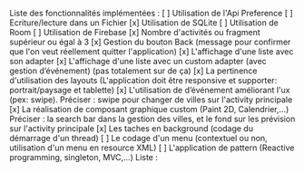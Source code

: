 Liste des fonctionnalités implémentées :
[ ] Utilisation de l'Api Preference
[ ] Ecriture/lecture dans un Fichier
[x] Utilisation de SQLite
[ ] Utilisation de Room
[ ] Utilisation de Firebase
[x] Nombre d'activités ou fragment supérieur ou égal à 3
[x] Gestion du bouton Back (message pour confirmer que l'on veut réellement quitter l'application)
[x] L'affichage d'une liste avec son adapter
[x] L'affichage d'une liste avec un custom adapter (avec gestion d’événement) (pas totalement sur de ça)
[x] La pertinence d'utilisation des layouts (L'application doit être responsive et supporter: portrait/paysage et tablette)
[x] L'utilisation de d’événement améliorant l'ux (pex: swipe). Préciser : swipe pour changer de villes sur l'activity principale
[x] La réalisation de composant graphique custom (Paint 2D, Calendrier,...) Préciser : la search bar dans la gestion des villes, et le fond sur les prévision sur l'activity principale
[x] Les taches en background (codage du démarrage d'un thread)
[ ] Le codage d'un menu (contextuel ou non, utilisation d'un menu en resource XML)
[ ] L'application de pattern (Reactive programming, singleton, MVC,...) Liste :